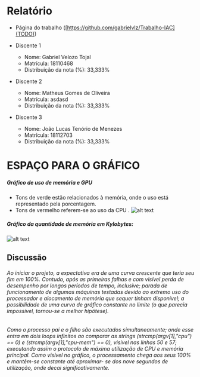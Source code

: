
# Relatório
* Página do trabalho ([https://github.com/gabrielvlz/Trabalho-IAC](TODO))
* Discente 1
   * Nome: Gabriel Velozo Tojal
   * Matrícula: 18110468
   * Distribuição da nota (%): 33,333%

* Discente 2
   * Nome: Matheus Gomes de Oliveira
   * Matrícula: asdasd
   * Distribuição da nota (%): 33,333%

* Discente 3
    * Nome:  João Lucas Tenório de Menezes
    * Matrícula: 18112703
    * Distribuição da nota (%): 33,333%

# ESPAÇO PARA O GRÁFICO 
##### Gráfico de uso de memória e GPU
* Tons de verde estão relacionados à memória, onde o uso está representado pela porcentagem.
* Tons de vermelho referem-se ao uso da CPU .
![alt text](https://cdn.discordapp.com/attachments/483406101987983371/497595979155898380/unknown.png "Logo Title Text 1")

##### Gráfico da quantidade de memória em Kylobytes: 
![alt text][logo]

[logo]: https://cdn.discordapp.com/attachments/483406101987983371/497597363553173533/dasd.png "Logo Title Text 2"


## Discussão
######   Ao iniciar o projeto, a expectativa era de uma curva crescente que teria seu fim em 100%. Contudo, após as primeiras falhas e com visível perda de desempenho por longos períodos de tempo, inclusive; parada de funcionamento de algumas máquinas testadas devido ao extremo uso do processador e alocamento de memória que sequer tinham disponível; a possibilidade de uma curva de gráfico constante no limite (o que parecia impossível, tornou-se a melhor hipótese).
###### Como o processo pai e o filho são executados simultaneamente; onde esse entra em dois loops infinitos ao comparar as strings *(strcmp(argv[1],"cpu") == 0)* e *(strcmp(argv[1],"cpu-mem") == 0)*, visível nas linhas 50 e 57; executando assim o protocolo de máxima utilização de CPU e memória principal. Como visível no gráfico, o processamento chega aos seus 100% e mantêm-se constante até aproximar- se dos nove segundos de utilização, onde decai significativamente.
